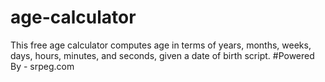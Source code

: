 # age-calculator
This free age calculator computes age in terms of years, months, weeks, days, hours, minutes, and seconds, given a date of birth script.
#Powered By - srpeg.com
